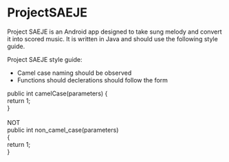 # ProjectSAEJE
<html>

<p> Project SAEJE is an Android app designed to take sung melody and convert it into scored music. It is written in Java and should
use the following style guide. </p>



Project SAEJE style guide:

 <ul>
 <li> Camel case naming should be observed </li>
 <li> Functions should declerations should follow the form </li>
 </ul>

<div> public int camelCase(parameters) { </br>
return 1; <br/>
}
</div> </br>
NOT
<div>
public int non_camel_case(parameters) </br>
{ </br>
return 1; <br/>
}
</div>




</html>
